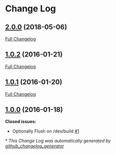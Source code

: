 # Change Log

## [2.0.0](https://github.com/gordonbanderson/weboftalent-cachekey-helper/tree/2.0.0) (2018-05-06)
[Full Changelog](https://github.com/gordonbanderson/weboftalent-cachekey-helper/compare/1.0.2...2.0.0)

## [1.0.2](https://github.com/gordonbanderson/weboftalent-cachekey-helper/tree/1.0.2) (2016-01-21)
[Full Changelog](https://github.com/gordonbanderson/weboftalent-cachekey-helper/compare/1.0.1...1.0.2)

## [1.0.1](https://github.com/gordonbanderson/weboftalent-cachekey-helper/tree/1.0.1) (2016-01-20)
[Full Changelog](https://github.com/gordonbanderson/weboftalent-cachekey-helper/compare/1.0.0...1.0.1)

## [1.0.0](https://github.com/gordonbanderson/weboftalent-cachekey-helper/tree/1.0.0) (2016-01-18)
**Closed issues:**

- Optionally Flush on /dev/build [\#1](https://github.com/gordonbanderson/weboftalent-cachekey-helper/issues/1)



\* *This Change Log was automatically generated by [github_changelog_generator](https://github.com/skywinder/Github-Changelog-Generator)*